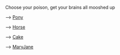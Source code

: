 Choose your poison, get your brains all mooshed up     
      
--> [Pony](https://www.youtube.com/watch?v=X0gyqsPdWFE)   
     
--> [Horse](https://www.youtube.com/watch?v=QCGcCC065CY)   
    
--> [Cake](https://vimeo.com/128877443)     
     
--> [MaryJane](https://www.youtube.com/watch?v=JIpv81BH8Wo)      
